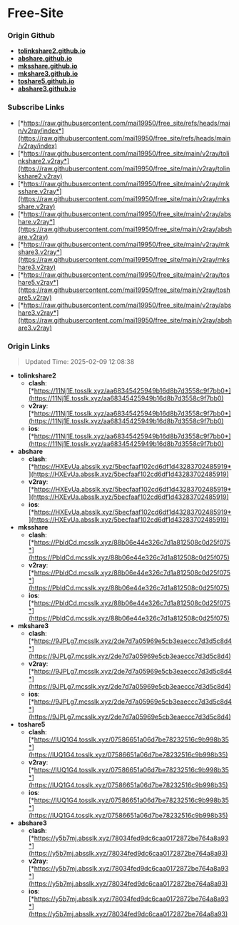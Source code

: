 # Free-Site

### Origin Github

- [**tolinkshare2.github.io**](https://github.com/tolinkshare2/tolinkshare2.github.io)
- [**abshare.github.io**](https://github.com/abshare/abshare.github.io)
- [**mksshare.github.io**](https://github.com/mksshare/mksshare.github.io)
- [**mkshare3.github.io**](https://github.com/mkshare3/mkshare3.github.io)
- [**toshare5.github.io**](https://github.com/toshare5/toshare5.github.io)
- [**abshare3.github.io**](https://github.com/abshare3/abshare3.github.io)

### Subscribe Links

- [*https://raw.githubusercontent.com/mai19950/free_site/refs/heads/main/v2ray/index*](https://raw.githubusercontent.com/mai19950/free_site/refs/heads/main/v2ray/index)
- [*https://raw.githubusercontent.com/mai19950/free_site/main/v2ray/tolinkshare2.v2ray*](https://raw.githubusercontent.com/mai19950/free_site/main/v2ray/tolinkshare2.v2ray)
- [*https://raw.githubusercontent.com/mai19950/free_site/main/v2ray/mksshare.v2ray*](https://raw.githubusercontent.com/mai19950/free_site/main/v2ray/mksshare.v2ray)
- [*https://raw.githubusercontent.com/mai19950/free_site/main/v2ray/abshare.v2ray*](https://raw.githubusercontent.com/mai19950/free_site/main/v2ray/abshare.v2ray)
- [*https://raw.githubusercontent.com/mai19950/free_site/main/v2ray/mkshare3.v2ray*](https://raw.githubusercontent.com/mai19950/free_site/main/v2ray/mkshare3.v2ray)
- [*https://raw.githubusercontent.com/mai19950/free_site/main/v2ray/toshare5.v2ray*](https://raw.githubusercontent.com/mai19950/free_site/main/v2ray/toshare5.v2ray)
- [*https://raw.githubusercontent.com/mai19950/free_site/main/v2ray/abshare3.v2ray*](https://raw.githubusercontent.com/mai19950/free_site/main/v2ray/abshare3.v2ray)

### Origin Links

> Updated Time: 2025-02-09 12:08:38

- **tolinkshare2**
  - **clash**: [*https://11Nj1E.tosslk.xyz/aa68345425949b16d8b7d3558c9f7bb0*](https://11Nj1E.tosslk.xyz/aa68345425949b16d8b7d3558c9f7bb0)
  - **v2ray**: [*https://11Nj1E.tosslk.xyz/aa68345425949b16d8b7d3558c9f7bb0*](https://11Nj1E.tosslk.xyz/aa68345425949b16d8b7d3558c9f7bb0)
  - **ios**: [*https://11Nj1E.tosslk.xyz/aa68345425949b16d8b7d3558c9f7bb0*](https://11Nj1E.tosslk.xyz/aa68345425949b16d8b7d3558c9f7bb0)
- **abshare**
  - **clash**: [*https://HXEvUa.absslk.xyz/5becfaaf102cd6df1d43283702485919*](https://HXEvUa.absslk.xyz/5becfaaf102cd6df1d43283702485919)
  - **v2ray**: [*https://HXEvUa.absslk.xyz/5becfaaf102cd6df1d43283702485919*](https://HXEvUa.absslk.xyz/5becfaaf102cd6df1d43283702485919)
  - **ios**: [*https://HXEvUa.absslk.xyz/5becfaaf102cd6df1d43283702485919*](https://HXEvUa.absslk.xyz/5becfaaf102cd6df1d43283702485919)
- **mksshare**
  - **clash**: [*https://PbldCd.mcsslk.xyz/88b06e44e326c7d1a812508c0d25f075*](https://PbldCd.mcsslk.xyz/88b06e44e326c7d1a812508c0d25f075)
  - **v2ray**: [*https://PbldCd.mcsslk.xyz/88b06e44e326c7d1a812508c0d25f075*](https://PbldCd.mcsslk.xyz/88b06e44e326c7d1a812508c0d25f075)
  - **ios**: [*https://PbldCd.mcsslk.xyz/88b06e44e326c7d1a812508c0d25f075*](https://PbldCd.mcsslk.xyz/88b06e44e326c7d1a812508c0d25f075)
- **mkshare3**
  - **clash**: [*https://9JPLg7.mcsslk.xyz/2de7d7a05969e5cb3eaeccc7d3d5c8d4*](https://9JPLg7.mcsslk.xyz/2de7d7a05969e5cb3eaeccc7d3d5c8d4)
  - **v2ray**: [*https://9JPLg7.mcsslk.xyz/2de7d7a05969e5cb3eaeccc7d3d5c8d4*](https://9JPLg7.mcsslk.xyz/2de7d7a05969e5cb3eaeccc7d3d5c8d4)
  - **ios**: [*https://9JPLg7.mcsslk.xyz/2de7d7a05969e5cb3eaeccc7d3d5c8d4*](https://9JPLg7.mcsslk.xyz/2de7d7a05969e5cb3eaeccc7d3d5c8d4)
- **toshare5**
  - **clash**: [*https://lUQ1G4.tosslk.xyz/07586651a06d7be78232516c9b998b35*](https://lUQ1G4.tosslk.xyz/07586651a06d7be78232516c9b998b35)
  - **v2ray**: [*https://lUQ1G4.tosslk.xyz/07586651a06d7be78232516c9b998b35*](https://lUQ1G4.tosslk.xyz/07586651a06d7be78232516c9b998b35)
  - **ios**: [*https://lUQ1G4.tosslk.xyz/07586651a06d7be78232516c9b998b35*](https://lUQ1G4.tosslk.xyz/07586651a06d7be78232516c9b998b35)
- **abshare3**
  - **clash**: [*https://y5b7mj.absslk.xyz/78034fed9dc6caa0172872be764a8a93*](https://y5b7mj.absslk.xyz/78034fed9dc6caa0172872be764a8a93)
  - **v2ray**: [*https://y5b7mj.absslk.xyz/78034fed9dc6caa0172872be764a8a93*](https://y5b7mj.absslk.xyz/78034fed9dc6caa0172872be764a8a93)
  - **ios**: [*https://y5b7mj.absslk.xyz/78034fed9dc6caa0172872be764a8a93*](https://y5b7mj.absslk.xyz/78034fed9dc6caa0172872be764a8a93)
